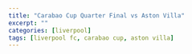```yaml
---
title: "Carabao Cup Quarter Final vs Aston Villa"
excerpt: ""
categories: [liverpool]
tags: [liverpool fc, carabao cup, aston villa]
---
```

